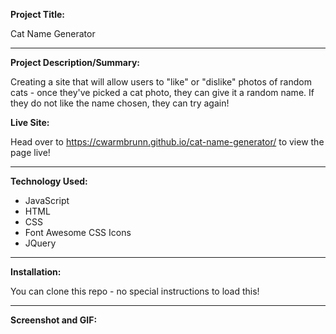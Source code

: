 **Project Title:**

Cat Name Generator

---

**Project Description/Summary:**

Creating a site that will allow users to "like" or "dislike" photos of random cats - once they've picked a cat photo, they can give it a random name. If they do not like the name chosen, they can try again! 

**Live Site:**

Head over to https://cwarmbrunn.github.io/cat-name-generator/ to view the page live!

---

**Technology Used:**

- JavaScript
- HTML
- CSS
- Font Awesome CSS Icons
- JQuery 

---

**Installation:**

You can clone this repo - no special instructions to load this!

---

**Screenshot and GIF:**

![]()

![]()
